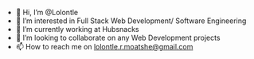 - 👋 Hi, I’m @Lolontle
- 👀 I’m interested in Full Stack Web Development/ Software Engineering
- 🌱 I’m currently working at Hubsnacks
- 💞️ I’m looking to collaborate on any Web Development projects
- 📫 How to reach me on lolontle.r.moatshe@gmail.com

<!---
Lolontle/Lolontle is a ✨ special ✨ repository because its `README.md` (this file) appears on your GitHub profile.
You can click the Preview link to take a look at your changes.
--->
